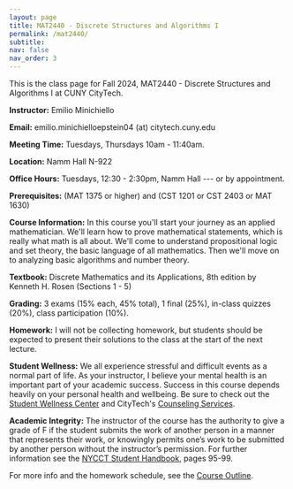 ```yaml
---
layout: page
title: MAT2440 - Discrete Structures and Algorithms I
permalink: /mat2440/
subtitle:
nav: false
nav_order: 3
---
```


This is the class page for Fall 2024, MAT2440 - Discrete Structures and Algorithms I at CUNY CityTech.

**Instructor:** Emilio Minichiello

**Email:** emilio.minichielloepstein04 (at) citytech.cuny.edu

**Meeting Time:** Tuesdays, Thursdays 10am - 11:40am.

**Location:** Namm Hall N-922

**Office Hours:** Tuesdays, 12:30 - 2:30pm, Namm Hall --- or by appointment.

**Prerequisites:** (MAT 1375 or higher) and (CST 1201 or CST 2403 or MAT 1630)

**Course Information:** In this course you'll start your journey as an applied mathematician. We'll learn how to prove mathematical statements, which is really what math is all about. We'll come to understand propositional logic and set theory, the basic language of all mathematics. Then we'll move on to analyzing basic algorithms and number theory. 

**Textbook:** Discrete Mathematics and its Applications, 8th edition by Kenneth H. Rosen (Sections 1 - 5)

**Grading:** 3 exams (15% each, 45% total), 1 final (25%), in-class quizzes (20%), class participation (10%).

**Homework:** I will not be collecting homework, but students should be expected to present their solutions to the class at the start of the next lecture.

**Student Wellness:** We all experience stressful and difficult events as a normal part of life. As your instructor, I
believe your mental health is an important part of your academic success. Success in this course depends heavily on your personal health and wellbeing. Be sure to check out the [Student Wellness Center](https://www.citytech.cuny.edu/wellness-center/) and CityTech's [Counseling Services](https://www.citytech.cuny.edu/counseling/).

**Academic Integrity:**
The instructor of the course has the authority to give a grade of F if the student submits the work of another person in a manner that
represents their work, or knowingly permits one’s work to be submitted by another person without the instructor’s permission. For further information see the [NYCCT Student Handbook](https://www.citytech.cuny.edu/current-student/docs/StudentHandbook.pdf), pages 95-99.


For more info and the homework schedule, see the [Course Outline](https://www.citytech.cuny.edu/mathematics/docs/courses/MAT2440.pdf).

